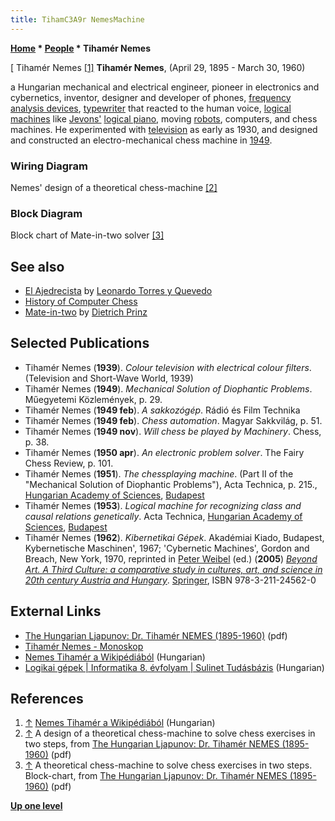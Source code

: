 ```yaml
---
title: TihamC3A9r NemesMachine
---
```

**[Home](Home "Home") \* [People](People "People") \* Tihamér Nemes**



[ Tihamér Nemes <a id="cite-note-1" href="#cite-ref-1">[1]</a>
**Tihamér Nemes**, (April 29, 1895 - March 30, 1960)  

a Hungarian mechanical and electrical engineer, pioneer in electronics and cybernetics, inventor, designer and developer of phones, [frequency analysis devices](https://en.wikipedia.org/wiki/Frequency_analysis), [typewriter](https://en.wikipedia.org/wiki/Typewriter) that reacted to the human voice, [logical machines](https://en.wikipedia.org/wiki/Logical_machine) like [Jevons'](https://en.wikipedia.org/wiki/William_Stanley_Jevons) [logical piano](https://en.wikipedia.org/wiki/Algorithm_characterizations#1881_John_Venn.27s_negative_reaction_to_W._Stanley_Jevons.27s_Logical_Machine_of_1870), moving [robots](Robots "Robots"), computers, and chess machines. He experimented with [television](https://en.wikipedia.org/wiki/Television) as early as 1930, and designed and constructed an electro-mechanical chess machine in [1949](Timeline#1949 "Timeline"). 




### Wiring Diagram


 [](File:NemesChessMachine.JPG) 
Nemes' design of a theoretical chess-machine <a id="cite-note-2" href="#cite-ref-2">[2]</a>



### Block Diagram


 [](File:NemesBlockChart.JPG) 
Block chart of Mate-in-two solver <a id="cite-note-3" href="#cite-ref-3">[3]</a>



## See also


* [El Ajedrecista](El_Ajedrecista "El Ajedrecista") by [Leonardo Torres y Quevedo](Leonardo_Torres_y_Quevedo "Leonardo Torres y Quevedo")
* [History of Computer Chess](History "History")
* [Mate-in-two](Mate-in-two "Mate-in-two") by [Dietrich Prinz](Dietrich_Prinz "Dietrich Prinz")


## Selected Publications


* Tihamér Nemes (**1939**). *Colour television with electrical colour filters*. (Television and Short-Wave World, 1939)
* Tihamér Nemes (**1949**). *Mechanical Solution of Diophantic Problems*. Műegyetemi Közlemények, p. 29.
* Tihamér Nemes (**1949 feb**). *A sakkozógép*. Rádió és Film Technika
* Tihamér Nemes (**1949 feb**). *Chess automation*. Magyar Sakkvilág, p. 51.
* Tihamér Nemes (**1949 nov**). *Will chess be played by Machinery*. Chess, p. 38.
* Tihamér Nemes (**1950 apr**). *An electronic problem solver*. The Fairy Chess Review, p. 101.
* Tihamér Nemes (**1951**). *The chessplaying machine*. (Part II of the "Mechanical Solution of Diophantic Problems"), Acta Technica, p. 215., [Hungarian Academy of Sciences](https://en.wikipedia.org/wiki/Hungarian_Academy_of_Sciences), [Budapest](https://en.wikipedia.org/wiki/Budapest)
* Tihamér Nemes (**1953**). *Logical machine for recognizing class and causal relations genetically*. Acta Technica, [Hungarian Academy of Sciences](https://en.wikipedia.org/wiki/Hungarian_Academy_of_Sciences), [Budapest](https://en.wikipedia.org/wiki/Budapest)
* Tihamér Nemes (**1962**). *Kibernetikai Gépek*. Akadémiai Kiado, Budapest, Kybernetische Maschinen', 1967; 'Cybernetic Machines', Gordon and Breach, New York, 1970, reprinted in [Peter Weibel](https://en.wikipedia.org/wiki/Peter_Weibel) (ed.) (**2005**) *[Beyond Art. A Third Culture: a comparative study in cultures, art, and science in 20th century Austria and Hungary](http://www.springer.com/architecture+%26+design/arts/book/978-3-211-24562-0)*. [Springer](https://en.wikipedia.org/wiki/Springer_Science%2BBusiness_Media), ISBN 978-3-211-24562-0


## External Links


* [The Hungarian Ljapunov: Dr. Tihamér NEMES (1895-1960)](http://conf.nsc.ru/files/conferences/Lyap-100/presentation/69963/89062/Kovach_prez.pdf) (pdf)
* [Tihamér Nemes - Monoskop](https://monoskop.org/Tiham%C3%A9r_Nemes)
* [Nemes Tihamér a Wikipédiából](https://hu.wikipedia.org/wiki/Nemes_Tiham%C3%A9r) (Hungarian)
* [Logikai gépek | Informatika 8. évfolyam | Sulinet Tudásbázis](https://tudasbazis.sulinet.hu/hu/informatika/informatika/informatika-8-evfolyam/digitalis-szamitogepek/magyar-tudosok-szerepe-az-informatikai-kultura-fejlodeseben) (Hungarian)


## References


1. <a id="cite-ref-1" href="#cite-note-1">↑</a> [Nemes Tihamér a Wikipédiából](https://hu.wikipedia.org/wiki/Nemes_Tiham%C3%A9r) (Hungarian)
2. <a id="cite-ref-2" href="#cite-note-2">↑</a> A design of a theoretical chess-machine to solve chess exercises in two steps, from [The Hungarian Ljapunov: Dr. Tihamér NEMES (1895-1960)](http://conf.nsc.ru/files/conferences/Lyap-100/presentation/69963/89062/Kovach_prez.pdf) (pdf)
3. <a id="cite-ref-3" href="#cite-note-3">↑</a> A theoretical chess-machine to solve chess exercises in two steps. Block-chart, from [The Hungarian Ljapunov: Dr. Tihamér NEMES (1895-1960)](http://conf.nsc.ru/files/conferences/Lyap-100/presentation/69963/89062/Kovach_prez.pdf) (pdf)

**[Up one level](People "People")**







 
